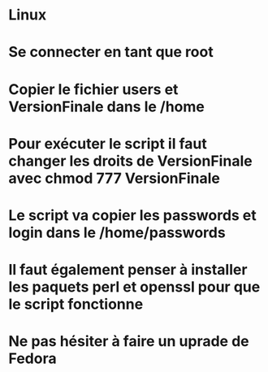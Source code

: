 # Linux
# Se connecter en tant que root 
# Copier le fichier users et VersionFinale dans le /home
# Pour exécuter le script il faut changer les droits de VersionFinale avec chmod 777 VersionFinale
# Le script va copier les passwords et login dans le /home/passwords
# Il faut également penser à installer les paquets perl et openssl pour que le script fonctionne
# Ne pas hésiter à faire un uprade de Fedora
